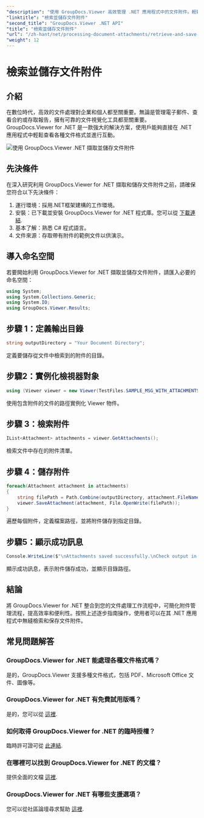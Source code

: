 ```yaml
---
"description": "使用 GroupDocs.Viewer 高效管理 .NET 應用程式中的文件附件。輕鬆檢索並保存附件。"
"linktitle": "檢索並儲存文件附件"
"second_title": "GroupDocs.Viewer .NET API"
"title": "檢索並儲存文件附件"
"url": "/zh-hant/net/processing-document-attachments/retrieve-and-save-attachments/"
"weight": 12
---
```


# 檢索並儲存文件附件

## 介紹
在數位時代，高效的文件處理對企業和個人都至關重要。無論是管理電子郵件、查看合約或存取報告，擁有可靠的文件視覺化工具都至關重要。 GroupDocs.Viewer for .NET 是一款強大的解決方案，使用戶能夠直接在 .NET 應用程式中輕鬆查看各種文件格式並進行互動。

![使用 GroupDocs.Viewer .NET 擷取並儲存文件附件](/viewer/processing-document-attachments/retrieve-and-save-document-attachments.png)

## 先決條件
在深入研究利用 GroupDocs.Viewer for .NET 擷取和儲存文件附件之前，請確保您符合以下先決條件：
1. 運行環境：採用.NET框架建構的工作環境。
2. 安裝：已下載並安裝 GroupDocs.Viewer for .NET 程式庫。您可以從 [下載連結](https://releases。groupdocs.com/viewer/net/).
3. 基本了解：熟悉 C# 程式語言。
4. 文件來源：存取帶有附件的範例文件以供演示。

## 導入命名空間
若要開始利用 GroupDocs.Viewer for .NET 擷取並儲存文件附件，請匯入必要的命名空間：
```csharp
using System;
using System.Collections.Generic;
using System.IO;
using GroupDocs.Viewer.Results;
```

## 步驟 1：定義輸出目錄
```csharp
string outputDirectory = "Your Document Directory";
```
定義要儲存從文件中檢索到的附件的目錄。
## 步驟2：實例化檢視器對象
```csharp
using (Viewer viewer = new Viewer(TestFiles.SAMPLE_MSG_WITH_ATTACHMENTS))
```
使用包含附件的文件的路徑實例化 Viewer 物件。
## 步驟 3：檢索附件
```csharp
IList<Attachment> attachments = viewer.GetAttachments();
```
檢索文件中存在的附件清單。
## 步驟 4：儲存附件
```csharp
foreach(Attachment attachment in attachments)
{
    string filePath = Path.Combine(outputDirectory, attachment.FileName);  
    viewer.SaveAttachment(attachment, File.OpenWrite(filePath)); 
}
```
遍歷每個附件，定義檔案路徑，並將附件儲存到指定目錄。
## 步驟5：顯示成功訊息
```csharp
Console.WriteLine($"\nAttachments saved successfully.\nCheck output in {outputDirectory}.");
```
顯示成功訊息，表示附件儲存成功，並顯示目錄路徑。

## 結論
將 GroupDocs.Viewer for .NET 整合到您的文件處理工作流程中，可簡化附件管理流程，提高效率和便利性。按照上述逐步指南操作，使用者可以在其 .NET 應用程式中無縫檢索和保存文件附件。
## 常見問題解答
### GroupDocs.Viewer for .NET 能處理各種文件格式嗎？
是的，GroupDocs.Viewer 支援多種文件格式，包括 PDF、Microsoft Office 文件、圖像等。
### GroupDocs.Viewer for .NET 有免費試用版嗎？
是的，您可以從 [這裡](https://releases。groupdocs.com/).
### 如何取得 GroupDocs.Viewer for .NET 的臨時授權？
臨時許可證可從 [此連結](https://purchase。groupdocs.com/temporary-license/).
### 在哪裡可以找到 GroupDocs.Viewer for .NET 的文檔？
提供全面的文檔 [這裡](https://tutorials。groupdocs.com/viewer/net/).
### GroupDocs.Viewer for .NET 有哪些支援選項？
您可以從社區論壇尋求幫助 [這裡](https://forum。groupdocs.com/c/viewer/9).
